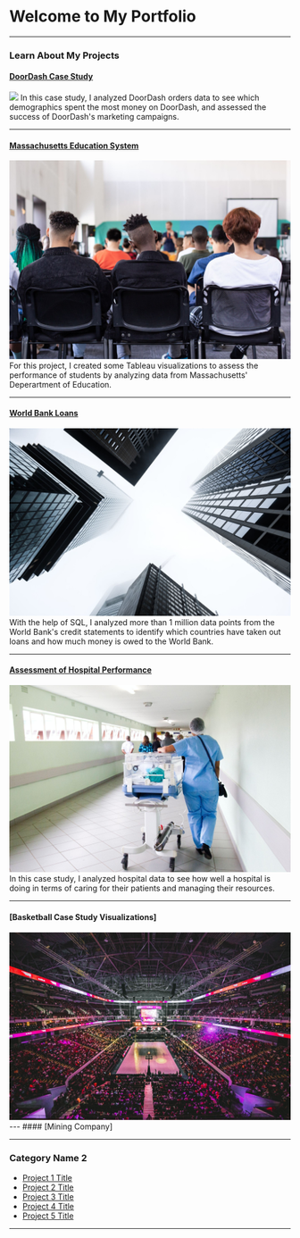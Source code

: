 # Welcome to My Portfolio

---

### Learn About My Projects

#### [DoorDash Case Study](https://www.linkedin.com/pulse/marketing-analysis-doordash-case-study-hafsa-masood/)
<img src="images/doordash_casestudy.jpg?raw=true"/>
In this case study, I analyzed DoorDash orders data to see which demographics spent the most money on DoorDash, and assessed the success of DoorDash's marketing campaigns. 

---
#### [Massachusetts Education System](https://www.linkedin.com/pulse/massachusetts-education-system-can-we-make-things-better-masood/)
<img src="images/school.jpeg?raw=true"/>
For this project, I created some Tableau visualizations to assess the performance of students by analyzing data from Massachusetts' Deperartment of Education. 

---
#### [World Bank Loans](https://www.linkedin.com/pulse/sql-world-bank-analysis-hafsa-masood/)
<img src="images/image_building.jpeg?raw=true"/>
With the help of SQL, I analyzed more than 1 million data points from the World Bank's credit statements to identify which countries have taken out loans and how much money is owed to the World Bank. 

---
#### [Assessment of Hospital Performance](https://www.linkedin.com/pulse/sql-health-project-assessing-hospital-performance-hafsa-masood/)
<img src="images/hospital.jpeg?raw=true"/>
In this case study, I analyzed hospital data to see how well a hospital is doing in terms of caring for their patients and managing their resources.

---
#### [Basketball Case Study Visualizations]
<img src="images/basketball.jpeg?raw=true"/>
---
#### [Mining Company]

---

### Category Name 2

- [Project 1 Title](http://example.com/)
- [Project 2 Title](http://example.com/)
- [Project 3 Title](http://example.com/)
- [Project 4 Title](http://example.com/)
- [Project 5 Title](http://example.com/)

---




